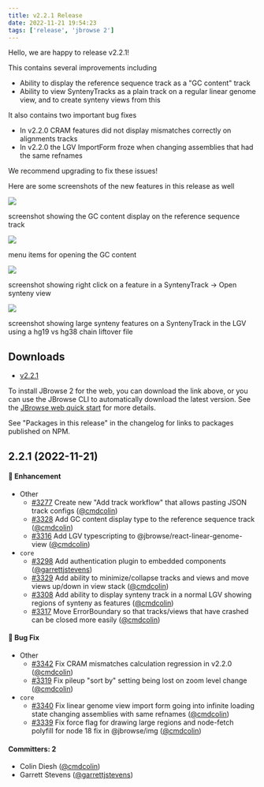 ```yaml
---
title: v2.2.1 Release
date: 2022-11-21 19:54:23
tags: ['release', 'jbrowse 2']
---
```


Hello, we are happy to release v2.2.1!

This contains several improvements including

- Ability to display the reference sequence track as a "GC content" track
- Ability to view SyntenyTracks as a plain track on a regular linear genome
  view, and to create synteny views from this

It also contains two important bug fixes

- In v2.2.0 CRAM features did not display mismatches correctly on alignments
  tracks
- In v2.2.0 the LGV ImportForm froze when changing assemblies that had the same
  refnames

We recommend upgrading to fix these issues!

Here are some screenshots of the new features in this release as well

![](https://user-images.githubusercontent.com/6511937/201717083-0e104e42-0455-4b14-a5b2-85b6795f2321.png)

screenshot showing the GC content display on the reference sequence track

![](https://user-images.githubusercontent.com/6511937/201717096-394c0f6e-c8f6-418c-84e5-ab1cea717301.png)

menu items for opening the GC content

![](https://user-images.githubusercontent.com/6511937/203133899-7449b4fe-048d-46e6-836f-ddff7643646b.png)

screenshot showing right click on a feature in a SyntenyTrack -> Open synteny
view

![](https://user-images.githubusercontent.com/6511937/203134007-36d1cefc-6c7a-4029-800c-383fa19f0e94.png)

screenshot showing large synteny features on a SyntenyTrack in the LGV using a
hg19 vs hg38 chain liftover file

## Downloads

- [v2.2.1](https://github.com/GMOD/jbrowse-components/releases/tag/v2.2.1)

To install JBrowse 2 for the web, you can download the link above, or you can
use the JBrowse CLI to automatically download the latest version. See the
[JBrowse web quick start](https://jbrowse.org/jb2/docs/quickstart_web) for more
details.

See "Packages in this release" in the changelog for links to packages published
on NPM.

## 2.2.1 (2022-11-21)

#### :rocket: Enhancement

- Other
  - [#3277](https://github.com/GMOD/jbrowse-components/pull/3277) Create new
    "Add track workflow" that allows pasting JSON track configs
    ([@cmdcolin](https://github.com/cmdcolin))
  - [#3328](https://github.com/GMOD/jbrowse-components/pull/3328) Add GC content
    display type to the reference sequence track
    ([@cmdcolin](https://github.com/cmdcolin))
  - [#3316](https://github.com/GMOD/jbrowse-components/pull/3316) Add LGV
    typescripting to @jbrowse/react-linear-genome-view
    ([@cmdcolin](https://github.com/cmdcolin))
- `core`
  - [#3298](https://github.com/GMOD/jbrowse-components/pull/3298) Add
    authentication plugin to embedded components
    ([@garrettjstevens](https://github.com/garrettjstevens))
  - [#3329](https://github.com/GMOD/jbrowse-components/pull/3329) Add ability to
    minimize/collapse tracks and views and move views up/down in view stack
    ([@cmdcolin](https://github.com/cmdcolin))
  - [#3308](https://github.com/GMOD/jbrowse-components/pull/3308) Add ability to
    display synteny track in a normal LGV showing regions of synteny as features
    ([@cmdcolin](https://github.com/cmdcolin))
  - [#3317](https://github.com/GMOD/jbrowse-components/pull/3317) Move
    ErrorBoundary so that tracks/views that have crashed can be closed more
    easily ([@cmdcolin](https://github.com/cmdcolin))

#### :bug: Bug Fix

- Other
  - [#3342](https://github.com/GMOD/jbrowse-components/pull/3342) Fix CRAM
    mismatches calculation regression in v2.2.0
    ([@cmdcolin](https://github.com/cmdcolin))
  - [#3319](https://github.com/GMOD/jbrowse-components/pull/3319) Fix pileup
    "sort by" setting being lost on zoom level change
    ([@cmdcolin](https://github.com/cmdcolin))
- `core`
  - [#3340](https://github.com/GMOD/jbrowse-components/pull/3340) Fix linear
    genome view import form going into infinite loading state changing
    assemblies with same refnames ([@cmdcolin](https://github.com/cmdcolin))
  - [#3339](https://github.com/GMOD/jbrowse-components/pull/3339) Fix force flag
    for drawing large regions and node-fetch polyfill for node 18 fix in
    @jbrowse/img ([@cmdcolin](https://github.com/cmdcolin))

#### Committers: 2

- Colin Diesh ([@cmdcolin](https://github.com/cmdcolin))
- Garrett Stevens ([@garrettjstevens](https://github.com/garrettjstevens))

